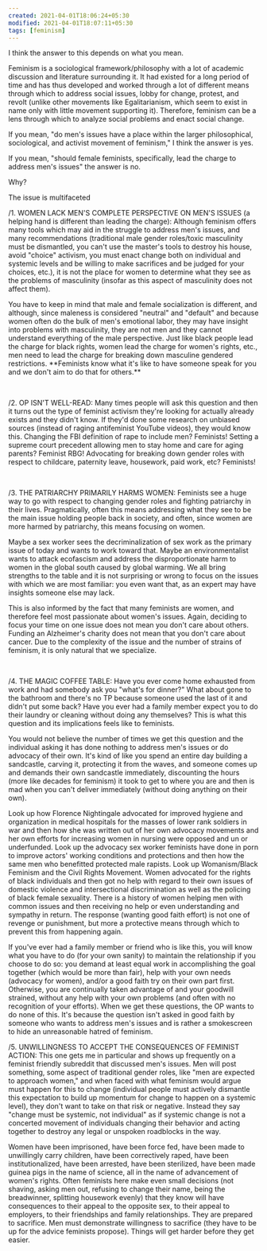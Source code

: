 ```yaml
---
created: 2021-04-01T18:06:24+05:30
modified: 2021-04-01T18:07:11+05:30
tags: [feminism]
---
```


 I think the answer to this depends on what you mean. 

Feminism is a sociological framework/philosophy with a lot of academic discussion and literature surrounding it. It had existed for a long period of time and has thus developed and worked through a lot of different means through which to address social issues, lobby for change, protest, and revolt (unlike other movements like Egalitarianism, which seem to exist in name only with little movement supporting it). Therefore, feminism can be a lens through which to analyze social problems and enact social change. 

If you mean, "do men's issues have a place within the larger philosophical, sociological, and activist movement of feminism," I think the answer is yes. 

If you mean, "should female feminists, specifically, lead the charge to address men's issues" the answer is no. 

Why?

The issue is multifaceted

/1. WOMEN LACK MEN'S COMPLETE PERSPECTIVE ON MEN'S ISSUES (a helping hand is different than leading the charge): Although feminism offers many tools which may aid in the struggle to address men's issues, and many recommendations (traditional male gender roles/toxic masculinity must be dismantled, you can't use the master's tools to destroy his house, avoid "choice" activism, you must enact change both on individual and systemic levels and be willing to make sacrifices and be judged for your choices, etc.), it is not the place for women to determine what they see as the problems of masculinity (insofar as this aspect of masculinity does not affect them). 

You have to keep in mind that male and female socialization is different, and although, since maleness is considered "neutral" and "default" and because women often do the bulk of men's emotional labor, they may have insight into problems with masculinity, they are not men and they cannot understand everything of the male perspective. Just like black people lead the charge for black rights, women lead the charge for women's rights, etc., men need to lead the charge for breaking down masculine gendered restrictions. \*\*Feminists know what it's like to have someone speak for you and we don't aim to do that for others.\*\*

&#x200B;

/2. OP ISN'T WELL-READ: Many times people will ask this question and then it turns out the type of feminist activism they're looking for actually already exists and they didn't know. If they'd done some research on unbiased sources (instead of raging antifeminist YouTube videos), they would know this. Changing the FBI definition of rape to include men? Feminists! Setting a supreme court precedent allowing men to stay home and care for aging parents? Feminist RBG! Advocating for breaking down gender roles with respect to childcare, paternity leave, housework, paid work, etc? Feminists!

&#x200B;

/3. THE PATRIARCHY PRIMARILY HARMS WOMEN: Feminists see a huge way to go with respect to changing gender roles and fighting patriarchy in their lives. Pragmatically, often this means addressing what they see to be the main issue holding people back in society, and often, since women are more harmed by patriarchy, this means focusing on women. 

Maybe a sex worker sees the decriminalization of sex work as the primary issue of today and wants to work toward that. Maybe an environmentalist wants to attack ecofascism and address the disproportionate harm to women in the global south caused by global warming. We all bring strengths to the table and it is not surprising or wrong to focus on the issues with which we are most familiar: you even want that, as an expert may have insights someone else may lack. 

This is also informed by the fact that many feminists are women, and therefore feel most passionate about women's issues. Again, deciding to focus your time on one issue does not mean you don't care about others. Funding an Alzheimer's charity does not mean that you don't care about cancer. Due to the complexity of the issue and the number of strains of feminism, it is only natural that we specialize. 

&#x200B;

/4. THE MAGIC COFFEE TABLE: Have you ever come home exhausted from work and had somebody ask you "what's for dinner?" What about gone to the bathroom and there's no TP because someone used the last of it and didn't put some back? Have you ever had a family member expect you to do their laundry or cleaning without doing any themselves? This is what this question and its implications feels like to feminists. 

You would not believe the number of times we get this question and the individual asking it has done nothing to address men's issues or do advocacy of their own. It's kind of like you spend an entire day building a sandcastle, carving it, protecting it from the waves, and someone comes up and demands their own sandcastle immediately, discounting the hours (more like decades for feminism) it took to get to where you are and then is mad when you can't deliver immediately (without doing anything on their own). 

Look up how Florence Nightingale advocated for improved hygiene and organization in medical hospitals for the masses of lower rank soldiers in war and then how she was written out of her own advocacy movements and her own efforts for increasing women in nursing were opposed and un or underfunded. Look up the advocacy sex worker feminists have done in porn to improve actors' working conditions and protections and then how the same men who benefitted protected male rapists. Look up Womanism/Black Feminism and the Civil Rights Movement. Women advocated for the rights of black individuals and then got no help with regard to their own issues of domestic violence and intersectional discrimination as well as the policing of black female sexuality. There is a history of women helping men with common issues and then receiving no help or even understanding and sympathy in return. The response (wanting good faith effort) is not one of revenge or punishment, but more a protective means through which to prevent this from happening again. 

If you've ever had a family member or friend who is like this, you will know what you have to do (for your own sanity) to maintain the relationship if you choose to do so: you demand at least equal work in accomplishing the goal together (which would be more than fair), help with your own needs (advocacy for women), and/or a good faith try on their own part first. Otherwise, you are continually taken advantage of and your goodwill strained, without any help with your own problems (and often with no recognition of your efforts). When we get these questions, the OP wants to do none of this. It's because the question isn't asked in good faith by someone who wants to address men's issues and is rather a smokescreen to hide an unreasonable hatred of feminism. 

/5. UNWILLINGNESS TO ACCEPT THE CONSEQUENCES OF FEMINIST ACTION: This one gets me in particular and shows up frequently on a feminist friendly subreddit that discussed men's issues. Men will post something, some aspect of traditional gender roles, like "men are expected to approach women," and when faced with what feminism would argue must happen for this to change (individual people must actively dismantle this expectation to build up momentum for change to happen on a systemic level), they don't want to take on that risk or negative. Instead they say "change must be systemic, not individual" as if systemic change is not a concerted movement of individuals changing their behavior and acting together to destroy any legal or unspoken roadblocks in the way. 

Women have been imprisoned, have been force fed, have been made to unwillingly carry children, have been correctively raped, have been institutionalized, have been arrested, have been sterilized, have been made guinea pigs in the name of science, all in the name of advancement of women's rights. Often feminists here make even small decisions (not shaving, asking men out, refusing to change their name, being the breadwinner, splitting housework evenly) that they know will have consequences to their appeal to the opposite sex, to their appeal to employers, to their friendships and family relationships. They are prepared to sacrifice. Men must demonstrate willingness to sacrifice (they have to be up for the advice feminists propose). Things will get harder before they get easier. 
